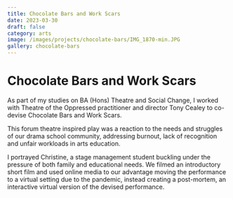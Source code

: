 ```yaml
---
title: Chocolate Bars and Work Scars
date: 2023-03-30
draft: false
category: arts
image: /images/projects/chocolate-bars/IMG_1870-min.JPG
gallery: chocolate-bars
---
```

# Chocolate Bars and Work Scars

As part of my studies on BA (Hons) Theatre and Social Change, I worked with Theatre of the Oppressed practitioner and director Tony Cealey to co- devise Chocolate Bars and Work Scars. 

This forum theatre inspired play was a reaction to the needs and struggles of our drama school community, addressing burnout, lack of recognition and unfair workloads in arts education. 

I portrayed Christine, a stage management student buckling under the pressure of both family and educational needs. We filmed an introductory short film and used online media to our advantage moving the performance to a virtual setting due to the pandemic, instead creating a post-mortem, an interactive virtual version of the devised performance.